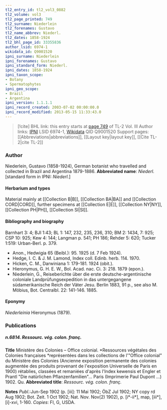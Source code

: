 ```yaml
---
tl2_entry_id: tl2_vol3_0882
tl2_volume: vol3
tl2_page_printed: 749
tl2_surname: Niederlein
tl2_forenames: Gustavo
tl2_name_abbrev: Niederl.
tl2_dates: 1858-1924
tl2_bhl_page_id: 33355836
author_lsid: 6974-1
wikidata_id: Q9001520
ipni_surname: Niederlein
ipni_forenames: Gustavo
ipni_standard_form: Niederl.
ipni_dates: 1858-1924
ipni_taxon_scope: 
- Botany
- Spermatophytes
ipni_geo_scope: 
- Brazil
- Argentina
ipni_version: 1.1.1.1
ipni_record_created: 2003-07-02 00:00:00.0
ipni_record_modified: 2013-05-15 11:33:43.0
---
```


> [!cite] BHL link: this entry starts at [page 749](https://www.biodiversitylibrary.org/page/33355836) of TL-2 Vol. III
> Author links: [IPNI](https://www.ipni.org/a/6974-1) LSID 6974-1, [Wikidata](https://www.wikidata.org/wiki/Q9001520) QID Q9001520
> Support pages: [[Abbreviations|abbreviations]], [[Layout key|layout key]], [[Cite TL-2|cite TL-2]]

### Author

Niederlein, Gustavo (1858-1924), German botanist who travelled and collected in Brazil and Argentina 1879-1886. 
**Abbreviated name**: *Niederl.* \[standard form in IPNI: *Niederl.*\]

#### Herbarium and types

Material mainly at [[Collection B|B]], [[Collection BA|BA]] and [[Collection CORD|CORD]], further specimens at [[Collection E|E]], [[Collection NY|NY]], [[Collection PH|PH]], [[Collection SI|SI]].

#### Bibliography and biography

Barnhart 3: 4; BJI 1:43; BL 1: 147, 232, 235, 236, 310; BM 2: 1434, 7: 925; CSP 10: 925; Kew 4: 144; Langman p. 541; PH 186; Rehder 5: 620; Tucker 1:519: Urban-Berl. p. 379.
- Anon., Hedwigia 65 (Beibl.): 95. 1925 (d. 7 Feb 1924).
- Hedge, I. C. & J. M. Lamond, Index coll. Edinb. herb. 114. 1970.
- Hicken, C. M., Darwiniana 1: 179-181. 1924 (obit.).
- Hieronymus, G. H. E. W., Bol. Acad. nac. Ci. 3: 218. 1879 (epon.).
- Niederlein, G., Reiseberichte über die erste deutsche-argentinische coloniale Landprüfungsexpedition in das untergegangene südamerikanische Reich der Väter Jesu. Berlin 1883, 91 p., see also M. Möbius, Bot. Centralbl. 22: 141-146. 1885.

#### Eponymy

*Niederleinia* Hieronymus (1879).

### Publications

##### n.6814. Ressourc. vég. colon. franç.

**Title**
Ministère des Colonies – Office colonial. *Ressources végétales des Colonies françaises *représentées dans les collections de l'"Office colonial" du Ministère des Colonies (Ancienne exposition permanente des colonies augmentée des produits provenant de l'exposition Universelle de Paris en 1900) rétablies, classées et remaniées d'après l'Index kewensis et Engler et Prantl "Die natürlichen Pflanzenfamilien"... Paris (Imprimerie Paul Dupont ...) 1902. Qu.
**Abbreviated title**: *Ressourc. vég. colon. franç.*

**Notes**
*Publ*.:Jun-Sep 1902 (p. \[iii\]: 11 Mai 1902; ÖbZ Jul 1902; NY copy rd Aug 1902; Bot. Zeit. 1 Oct 1902; Nat. Nov. Nov(2) 1902), p. \[i\*-ii\*\], map, \[iii\*\], \[i\]-xvi, 1-160. *Copies*: FI, G, USDA.


